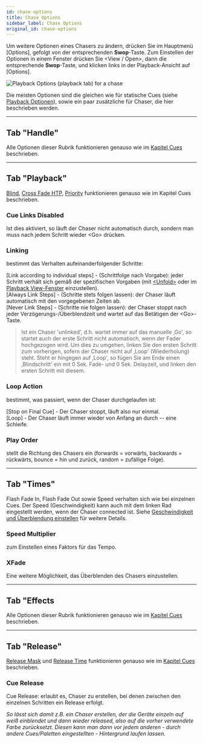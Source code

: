 ```yaml
---
id: chase-options
title: Chase Options
sidebar_label: Chase Options
original_id: chase-options
---
```


Um weitere Optionen eines Chasers zu ändern, drücken Sie im Hauptmenü
\[Options\], gefolgt von der entsprechenden **Swop**-Taste. Zum
Einstellen der Optionen in einem Fenster drücken Sie \<View / Open\>, dann die
entsprechende **Swop**-Taste, und klicken links in der Playback-Ansicht
auf \[Options\].

![Playback Options (playback tab) for a chase](/docs/images/Playback-Options-Chase-Playback-Tab.png)

Die meisten Optionen sind die gleichen wie für statische Cues (siehe
[Playback Optionen](../cues/playback-options.md)), sowie ein paar 
zusätzliche für Chaser, die hier beschrieben werden.

---

## Tab "Handle"

Alle Optionen dieser Rubrik funktionieren genauso wie im [Kapitel Cues](../cues/playback-options.md#playback-options----tab-handle) beschrieben.

---

## Tab "Playback"

[Blind](../cues/playback-options.md#blind), [Cross Fade HTP](../cues/playback-options.md#cross-fade-htp), [Priority](../cues/playback-options.md#priority) funktionieren genauso wie im Kapitel Cues beschrieben.

### Cue Links Disabled
Ist dies aktiviert, so läuft der Chaser nicht
automatisch durch, sondern man muss nach jedem Schritt wieder \<Go\>
drücken.

### Linking
bestimmt das Verhalten aufeinanderfolgender Schritte:

\[Link according to individual steps\] - (Schrittfolge nach Vorgabe):
jeder Schritt verhält sich gemäß der spezifischen Vorgaben (mit
[\<Unfold\>](editing-a-chase.md#ändern-eines-chasers-mit-der-unfold-funktion) oder im [Playback View-Fenster](editing-a-chase.md#einen-chaser-zum-editieren-öffnen) einzustellen).\
\[Always Link Steps\] - (Schritte stets folgen lassen): der Chaser
läuft automatisch mit den vorgegebenen Zeiten ab.\
\[Never Link Steps\] - (Schritte nie folgen lassen): der Chaser stoppt
nach jeder Verzögerungs-/Überblendzeit und wartet auf das Betätigen
der \<Go\>-Taste.

> Ist ein Chaser 'unlinked', d.h. wartet immer auf das manuelle ‚Go', so startet auch der erste Schritt nicht automatisch, wenn der Fader hochgezogen wird. Um dies zu umgehen, linken Sie den ersten Schritt zum vorherigen, sofern der Chaser nicht auf ‚Loop' (Wiederholung) steht. Steht er hingegen auf ‚Loop', so fügen Sie am Ende einen ‚Blindschritt' ein mit 0 Sek. Fade- und 0 Sek. Delayzeit, und linken den ersten Schritt mit diesem.

### Loop Action
bestimmt, was passiert, wenn der Chaser durchgelaufen ist:

\[Stop on Final Cue\] - Der Chaser stoppt, läuft also nur einmal.\
\[Loop\] - Der Chaser läuft immer wieder von Anfang an durch -- eine
Schleife.

### Play Order
stellt die Richtung des Chasers ein (forwards = vorwärts, backwards 
= rückwärts, bounce = hin und zurück, random = zufällige Folge).

---

## Tab "Times"

Flash Fade In, Flash Fade Out sowie Speed verhalten sich wie bei
einzelnen Cues. Der Speed (Geschwindigkeit) kann auch mit dem linken Rad
eingestellt werden, wenn der Chaser connected ist. Siehe [Geschwindigkeit und Überblendung einstellen](chase-playback.md#geschwindigkeit-und-überblendung-einstellen) für weitere Details.

### Speed Multiplier
zum Einstellen eines Faktors für das Tempo.

### XFade
Eine weitere Möglichkeit, das Überblenden des Chasers
einzustellen.

---

## Tab "Effects

Alle Optionen dieser Rubrik funktionieren genauso wie im [Kapitel Cues](../cues/playback-options.md#playback-options----tab-effects) beschrieben.

---

## Tab "Release"

[Release Mask](../cues/playback-options.md#release-mask) und 
[Release Time](../cues/playback-options.md#release-time) funktionieren genauso wie im
[Kapitel Cues](../cues/playback-options.md#playback-options----tab-release) beschrieben.

### Cue Release
Cue Release: erlaubt es, Chaser zu erstellen, bei denen zwischen den
einzelnen Schritten ein Release erfolgt. 

*So lässt sich damit z.B. ein Chaser erstellen, der die Geräte einzeln 
auf weiß einblendet und dann wieder released, also auf die vorher 
verwendete Farbe zurücksetzt. Diesen kann man dann vor jedem anderen - durch andere Cues/Paletten eingestellten - Hintergrund laufen lassen.*